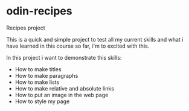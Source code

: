 # odin-recipes

Recipes project

This is a quick and simple project to test all my current skills and what i
have learned in this course so far, i'm to excited with this.

In this project i want to demonstrate this skills:

- How to make titles
- How to make paragraphs
- How to make lists
- How to make relative and absolute links
- How to put an image in the web page
- How to style my page 
